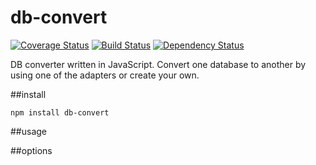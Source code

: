 # db-convert

[![Coverage Status](https://coveralls.io/repos/github/dominicrico/db-convert/badge.svg?branch=master)](https://coveralls.io/github/dominicrico/db-convert?branch=master) [![Build Status](https://travis-ci.org/dominicrico/db-convert.svg?branch=master)](https://travis-ci.org/dominicrico/db-convert) [![Dependency Status](https://david-dm.org/dominicrico/db-convert.svg)](https://david-dm.org/dominicrico/db-convert)

DB converter written in JavaScript. Convert one database to another by using one of the adapters or create your own.

##install
```
npm install db-convert
```

##usage

##options
